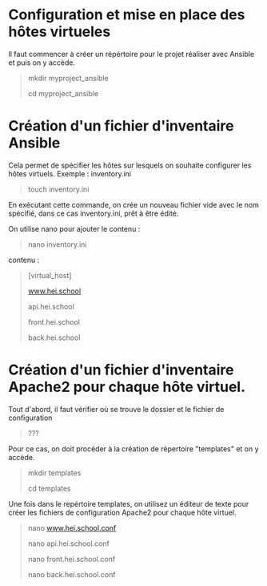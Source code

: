 # Configuration et mise en place des hôtes virtueles
Il faut commencer à créer un répértoire pour le projet réaliser avec Ansible et puis on y accède.

> mkdir myproject_ansible
> 
> cd myproject_ansible

# Création d'un fichier d'inventaire Ansible 
Cela permet de spécifier les hôtes sur lesquels on souhaite configurer les hôtes virtuels.
Exemple : inventory.ini

> touch  inventory.ini

En exécutant cette commande, on crée un nouveau fichier vide avec le nom spécifié, dans ce cas inventory.ini, prêt à être édité.

On utilise nano pour ajouter le contenu :
> nano  inventory.ini

contenu :

> [virtual_host]
> 
> www.hei.school
> 
> api.hei.school
> 
> front.hei.school
> 
> back.hei.school

# Création d'un fichier d'inventaire Apache2 pour chaque hôte virtuel.
Tout d'abord, il faut vérifier où se trouve le dossier et le fichier de configuration
> ???

Pour ce cas, on doit procéder à la création de répertoire "templates" et on y accède.

> mkdir templates
> 
> cd templates

Une fois dans le repértoire templates, on utilisez un éditeur de texte pour créer les fichiers de configuration Apache2 pour chaque hôte virtuel.

> nano www.hei.school.conf
> 
> nano api.hei.school.conf
> 
> nano front.hei.school.conf
> 
> nano back.hei.school.conf

